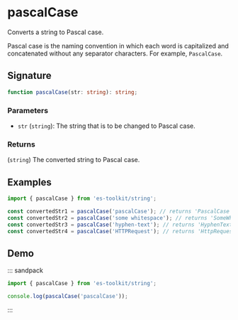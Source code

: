 # pascalCase

Converts a string to Pascal case.

Pascal case is the naming convention in which each word is capitalized and concatenated without any separator characters. For example, `PascalCase`.

## Signature

```typescript
function pascalCase(str: string): string;
```

### Parameters

- `str` (`string`): The string that is to be changed to Pascal case.

### Returns

(`string`) The converted string to Pascal case.

## Examples

```typescript
import { pascalCase } from 'es-toolkit/string';

const convertedStr1 = pascalCase('pascalCase'); // returns 'PascalCase'
const convertedStr2 = pascalCase('some whitespace'); // returns 'SomeWhitespace'
const convertedStr3 = pascalCase('hyphen-text'); // returns 'HyphenText'
const convertedStr4 = pascalCase('HTTPRequest'); // returns 'HttpRequest'
```

## Demo

::: sandpack

```ts index.ts
import { pascalCase } from 'es-toolkit/string';

console.log(pascalCase('pascalCase'));
```

:::
